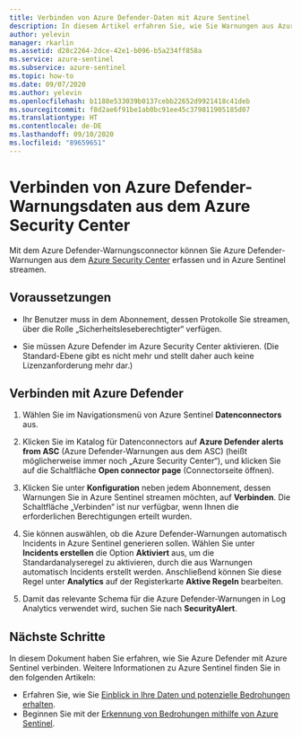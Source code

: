 ```yaml
---
title: Verbinden von Azure Defender-Daten mit Azure Sentinel
description: In diesem Artikel erfahren Sie, wie Sie Warnungen aus Azure Defender verbinden und in Azure Sentinel streamen.
author: yelevin
manager: rkarlin
ms.assetid: d28c2264-2dce-42e1-b096-b5a234ff858a
ms.service: azure-sentinel
ms.subservice: azure-sentinel
ms.topic: how-to
ms.date: 09/07/2020
ms.author: yelevin
ms.openlocfilehash: b1188e533039b0137cebb22652d9921418c41deb
ms.sourcegitcommit: f8d2ae6f91be1ab0bc91ee45c379811905185d07
ms.translationtype: HT
ms.contentlocale: de-DE
ms.lasthandoff: 09/10/2020
ms.locfileid: "89659651"
---
```

# <a name="connect-azure-defender-alert-data-from-azure-security-center"></a>Verbinden von Azure Defender-Warnungsdaten aus dem Azure Security Center

Mit dem Azure Defender-Warnungsconnector können Sie Azure Defender-Warnungen aus dem [Azure Security Center](../security-center/security-center-intro.md) erfassen und in Azure Sentinel streamen. 

## <a name="prerequisites"></a>Voraussetzungen

- Ihr Benutzer muss in dem Abonnement, dessen Protokolle Sie streamen, über die Rolle „Sicherheitsleseberechtigter“ verfügen.

- Sie müssen Azure Defender im Azure Security Center aktivieren. (Die Standard-Ebene gibt es nicht mehr und stellt daher auch keine Lizenzanforderung mehr dar.)

## <a name="connect-to-azure-defender"></a>Verbinden mit Azure Defender

1. Wählen Sie im Navigationsmenü von Azure Sentinel **Datenconnectors** aus.

1. Klicken Sie im Katalog für Datenconnectors auf **Azure Defender alerts from ASC** (Azure Defender-Warnungen aus dem ASC) (heißt möglicherweise immer noch „Azure Security Center“), und klicken Sie auf die Schaltfläche **Open connector page** (Connectorseite öffnen).

1. Klicken Sie unter **Konfiguration** neben jedem Abonnement, dessen Warnungen Sie in Azure Sentinel streamen möchten, auf **Verbinden**. Die Schaltfläche „Verbinden“ ist nur verfügbar, wenn Ihnen die erforderlichen Berechtigungen erteilt wurden.

1. Sie können auswählen, ob die Azure Defender-Warnungen automatisch Incidents in Azure Sentinel generieren sollen. Wählen Sie unter **Incidents erstellen** die Option **Aktiviert** aus, um die Standardanalyseregel zu aktivieren, durch die aus Warnungen automatisch Incidents erstellt werden. Anschließend können Sie diese Regel unter **Analytics** auf der Registerkarte **Aktive Regeln** bearbeiten.

1. Damit das relevante Schema für die Azure Defender-Warnungen in Log Analytics verwendet wird, suchen Sie nach **SecurityAlert**.

## <a name="next-steps"></a>Nächste Schritte
In diesem Dokument haben Sie erfahren, wie Sie Azure Defender mit Azure Sentinel verbinden. Weitere Informationen zu Azure Sentinel finden Sie in den folgenden Artikeln:
- Erfahren Sie, wie Sie [Einblick in Ihre Daten und potenzielle Bedrohungen erhalten](quickstart-get-visibility.md).
- Beginnen Sie mit der [Erkennung von Bedrohungen mithilfe von Azure Sentinel](tutorial-detect-threats-built-in.md).
